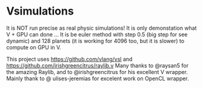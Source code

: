 # Vsimulations

It is NOT run precise as real physic simulations! It is only demonstation what V + GPU can done ...
It is be euler method with step 0.5 (big step for see dynamic) and 128 planets (it is working for 4096 too, but it is slower) to compute on GPU in V.

This project uses https://github.com/vlang/vsl and https://github.com/irishgreencitrus/raylib.v
Many thanks to @raysan5 for the amazing Raylib, and to @irishgreencitrus for his excellent V wrapper.
Mainly thank to @ ulises-jeremias for excelent work on OpenCL wrapper.

